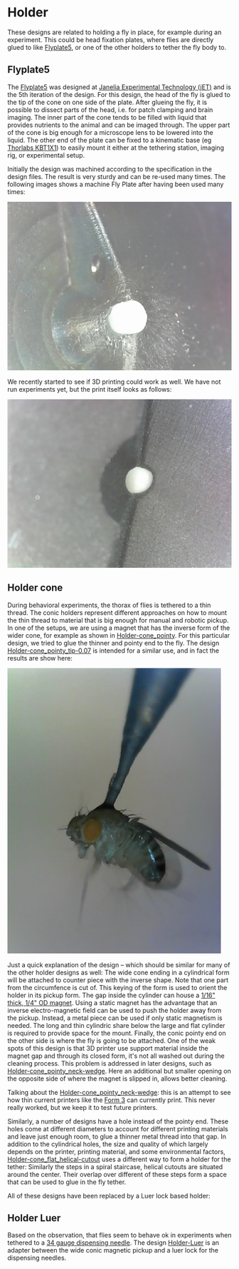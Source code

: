 # Holder 

These designs are related to holding a fly in place, for example during an experiment. This could be head fixation plates, where flies are directly glued to like [Flyplate5](Flyplate5.stl), or one of the other holders to tether the fly body to.


## Flyplate5

The [Flyplate5](Flyplate5.stl) was designed at [Janelia Experimental Technology (jET)](https://www.janelia.org/support-team/janelia-experimental-technology) and is the 5th iteration of the design. For this design, the head of the fly is glued to the tip of the cone on one side of the plate. After glueing the fly, it is possible to dissect parts of the head, i.e. for patch clamping and brain imaging. The inner part of the cone tends to be filled with liquid that provides nutrients to the animal and can be imaged through. The upper part of the cone is big enough for a microscope lens to be lowered into the liquid. The other end of the plate can be fixed to a kinematic base (eg [Thorlabs KBT1X1](https://www.thorlabs.com/thorproduct.cfm?partnumber=KBT1X1)) to easily mount it either at the tethering station, imaging rig, or experimental setup.

Initially the design was machined according to the specification in the design files. The result is very sturdy and can be re-used many times. The following images shows a machine Fly Plate after having been used many times:

![Fly Plate 5 machined](Flyplate5_machined_01_2018.jpg)

We recently started to see if 3D printing could work as well. We have not run experiments yet, but the print itself looks as follows:

![Fly Plate 5 3D printed on the Connex machine](Flyplate5_connex_03_2019-11.jpg)


## Holder cone

During behavioral experiments, the thorax of flies is tethered to a thin thread. The conic holders represent different approaches on how to mount the thin thread to material that is big enough for manual and robotic pickup. In one of the setups, we are using a magnet that has the inverse form of the wider cone, for example as shown in [Holder-cone_pointy](Holder-cone_pointy.stl). For this particular design, we tried to glue the thinner and pointy end to the fly. The design [Holder-cone_pointy_tip-0.07](Holder-cone_pointy_tip-0.07.stl) is intended for a similar use, and in fact the results are show here:

![Fly tethered to a pointy holder](Holder-cone_pointy_tip-0.07_form3_03_2019-11_fly.jpg)

Just a quick explanation of the design – which should be similar for many of the other holder designs as well: The wide cone ending in a cylindrical form will be attached to counter piece with the inverse shape. Note that one part from the circumfence is cut of. This keying of the form is used to orient the holder in its pickup form. The gap inside the cylinder can house a [1/16" thick, 1/4" OD magnet](https://www.mcmaster.com/5862k141). Using a static magnet has the advantage that an inverse electro-magnetic field can be used to push the holder away from the pickup. Instead, a metal piece can be used if only static magnetism is needed. The long and thin cylindric share below the large and flat cylinder is required to provide space for the mount. Finally, the conic pointy end on the other side is where the fly is going to be attached. One of the weak spots of this design is that 3D printer use support material inside the magnet gap and through its closed form, it's not all washed out during the cleaning process. This problem is addressed in later designs, such as [Holder-cone_pointy_neck-wedge](Holder-cone_pointy_neck-wedge.stl). Here an additional but smaller opening on the opposite side of where the magnet is slipped in, allows better cleaning.

Talking about the [Holder-cone_pointy_neck-wedge](Holder-cone_pointy_neck-wedge.stl): this is an attempt to see how thin current printers like the [Form 3](../README.md) can currently print. This never really worked, but we keep it to test future printers.

Similarly, a number of designs have a hole instead of the pointy end. These holes come at different diameters to account for different printing materials and leave just enough room, to glue a thinner metal thread into that gap. In addition to the cylindrical holes, the size and quality of which largely depends on the printer, printing material, and some environmental factors, [Holder-cone_flat_helical-cutout](Holder-cone_flat_helical-cutout.stl) uses a different way to form a holder for the tether: Similarly the steps in a spiral staircase, helical cutouts are situated around the center. Their overlap over different of these steps form a space that can be used to glue in the fly tether.

All of these designs have been replaced by a Luer lock based holder:


## Holder Luer

Based on the observation, that flies seem to behave ok in experiments when tethered to a [34 gauge dispensing needle](https://www.amazon.com/dp/B07KGPDSHX/). The design [Holder-Luer](Holder-Luer.stl) is an adapter between the wide conic magnetic pickup and a luer lock for the dispensing needles.